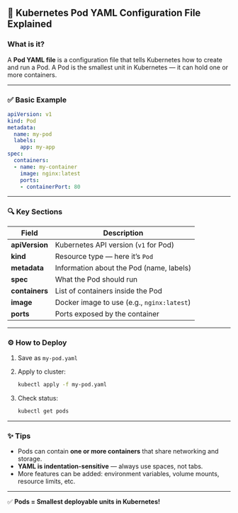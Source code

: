 ## 📄 Kubernetes Pod YAML Configuration File Explained

### What is it?

A **Pod YAML file** is a configuration file that tells Kubernetes how to create and run a Pod. A Pod is the smallest unit in Kubernetes — it can hold one or more containers.

---

### ✅ Basic Example

```yaml
apiVersion: v1
kind: Pod
metadata:
  name: my-pod
  labels:
    app: my-app
spec:
  containers:
  - name: my-container
    image: nginx:latest
    ports:
    - containerPort: 80
```

---

### 🔍 Key Sections

| Field          | Description                                |
| -------------- | ------------------------------------------ |
| **apiVersion** | Kubernetes API version (`v1` for Pod)      |
| **kind**       | Resource type — here it’s `Pod`            |
| **metadata**   | Information about the Pod (name, labels)   |
| **spec**       | What the Pod should run                    |
| **containers** | List of containers inside the Pod          |
| **image**      | Docker image to use (e.g., `nginx:latest`) |
| **ports**      | Ports exposed by the container             |

---

### ⚙️ How to Deploy

1. Save as `my-pod.yaml`

2. Apply to cluster:

   ```bash
   kubectl apply -f my-pod.yaml
   ```

3. Check status:

   ```bash
   kubectl get pods
   ```

---

### ✨ Tips

* Pods can contain **one or more containers** that share networking and storage.
* **YAML is indentation-sensitive** — always use spaces, not tabs.
* More features can be added: environment variables, volume mounts, resource limits, etc.

---

✅ **Pods = Smallest deployable units in Kubernetes!**
